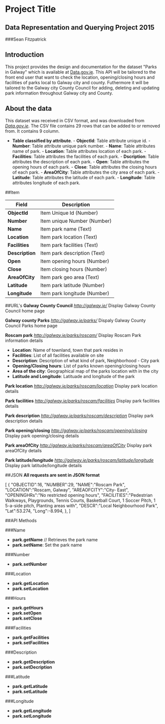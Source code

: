 # Project Title
## Data Representation and Querying Project 2015
###Sean Fitzpatrick

## Introduction
This project provides the design and documentation for the dataset "Parks in Galway" which is available at [Data.gov.ie](http://data.gov.ie). This API will be tailored to the front end user that want to check the location, opening/closing hours and facilities of parks local to Galway city and county. Futhermore it will be tailored to the Galway city County Council for adding, deleting and updating park information throughout Galway city and County.

## About the data
This dataset was received in CSV format, and was downloaded from [*Data.gov.ie*](https://data.gov.ie/dataset/parks-in-galway-city).
The CSV file contains 29 rows that can be added to or removed from. It contains 9 column.
   - **Table classified by attribute**.
    - **ObjectId**: Table attribute unique id.
    - **Number**: Table attribute unique park number.
    - **Name**: Table attributes name of park.
    - **Location**: Table attributes location of each park.
    - **Facilities**: Table attributes the facilities of each park.
    - **Dscription**: Table attributes the description of each park.
    - **Open**: Table attributes the opening hours of each park.
    - **Close**: Table attributes the closing hours of each park.
    - **AreaOfCity**: Table attributes the city area of each park.
    - **Latitude**: Table attributes the latitude of each park.
    - **Longitude**: Table attributes longitude of each park.
    

##Item

Field | Description
------|------------
**ObjectId** | Item Unique Id (Number)
**Number** | Item unique Number (Number)
**Name** | Item park name (Text)
**Location** | Item park location (Text)
**Facilities** | Item park facilities (Text)
**Description** | Item park description (Text)
**Open** | Item opening hours (Number)
**Close** | Item closing hours (Number)
**AreaOfCity** | Item park geo area (Text)
**Latitude** | Item park latitude (Number)
**Longitude** | Item park longitude (Number)

##URL's
**Galway County Council**
*http://galway.ie/*
Display Galway County Council home page


**Galway county Parks**
*http://galway.ie/parks/*
Dispaly Galway County Council Parks home page


**Roscam park**
*http://galway.ie/parks/roscam/*
Display Roscam Park information details

- **Location**: Name of townland, town that park resides in
- **Facilities**: List of all facilities available on site
- **Description**: Description of what kind of park, Neighborhood - City park
- **Opening/Closing hours**: List of parks known opening/closing hours
- **Area of the city**: Geographical map of the parks location with in the city
- **Latitude and Longitude**: Latituade and longitude of the park


**Park location**
*http://galway.ie/parks/roscam/location*
Display park location details

**Park facilities**
*http://galway.ie/parks/roscam/facilities*
Display park facilities details

**Park description**
*http://galway.ie/parks/roscam/description*
Display park description details

**Park opening/closing**
*http://galway.ie/parks/roscam/opening/closing*
Display park opening/closing details

**Park areaOfCity**
*http://galway.ie/parks/roscam/areaOfCity*
Display park areaOfCity details

**Park latitude/longitude**
*http://galway.ie/parks/roscam/latitude/longitude*
Display park latitude/longitude details


##JSON
**All requests are sent in JSON format**

[
  {
    "OBJECTID":16,
    "NUMBER":29,
    "NAME":"Roscam Park",
    "LOCATION":"Roscam, Galway",
    "AREAOFCITY":"City- East",
    "OPENINGHRs":"No restricted opening hours",
    "FACILITIES":"Pedestrian Walkways, Playgrounds, Tennis Courts, Basketball Court, 1 Soccer Pitch, 1 5-a-side pitch, Planting areas with",
    "DESCR":"Local Neighbourhood Park",
    "Lat":53.274,
    "Long":-8.994,
  },
]

##API Methods

###Name

- **park.getName** // Retrieves the park name
- **park.setName**: Set the park name
    
###Number

- **park.setNumber**
    
###Location

- **park.getLocation**
- **park.setLocation**
    
###Hours

- **park.getHours**
- **park.setOpen**
- **park.setClose**
    
###Facilities

- **park.getFacilities**
- **park.setFacilities**
    
###Description

- **park.getDescription**
- **park.setDecription**
    
###Latitude

- **park.getLatitude**
- **park.setLatitude**
    
###Longitude

- **park.getLongitude**
- **park.setLongitude**
  

